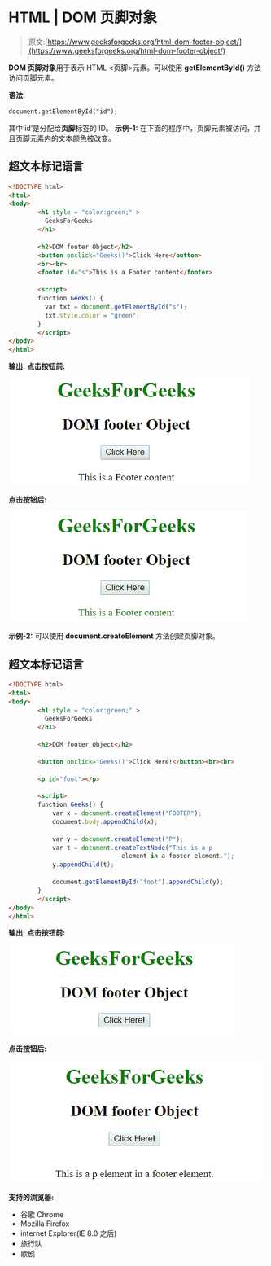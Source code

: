 # HTML | DOM 页脚对象

> 原文:[https://www.geeksforgeeks.org/html-dom-footer-object/](https://www.geeksforgeeks.org/html-dom-footer-object/)

**DOM 页脚对象**用于表示 HTML <页脚>元素。可以使用 **getElementById()** 方法访问页脚元素。

**语法:**

```html
document.getElementById("id"); 
```

其中‘id’是分配给**页脚**标签的 ID。
**示例-1:** 在下面的程序中，页脚元素被访问，并且页脚元素内的文本颜色被改变。

## 超文本标记语言

```html
<!DOCTYPE html>
<html>
<body>
        <h1 style = "color:green;" >
          GeeksForGeeks
        </h1>

        <h2>DOM footer Object</h2>
        <button onclick="Geeks()">Click Here</button>
        <br><br>
        <footer id="s">This is a Footer content</footer> 

        <script>
        function Geeks() {
          var txt = document.getElementById("s");
          txt.style.color = "green";
        }
        </script>
</body>
</html>
```

**输出:**
**点击按钮前:**

![footer](img/cf36554c7e7e48e60857ac9c1c2ee115.png)

**点击按钮后:**

![footer](img/834c815b80d5e5e0eb4bc908c5845367.png)

**示例-2:** 可以使用 **document.createElement** 方法创建页脚对象。

## 超文本标记语言

```html
<!DOCTYPE html>
<html>
<body>
        <h1 style = "color:green;" >
          GeeksForGeeks
        </h1>

        <h2>DOM footer Object</h2>

        <button onclick="Geeks()">Click Here!</button><br><br>

        <p id="foot"></p>

        <script>
        function Geeks() {
            var x = document.createElement("FOOTER");
            document.body.appendChild(x);

            var y = document.createElement("P");
            var t = document.createTextNode("This is a p
                               element in a footer element.");
            y.appendChild(t);

            document.getElementById("foot").appendChild(y);
        }
        </script>
</body>
</html>
```

**输出:**
**点击按钮前:**

![footer](img/4b8a1c277310be2aac0fd3c811035aeb.png)

**点击按钮后:**

![footer](img/695fce2afdab62df96d52f738171a74c.png)

**支持的浏览器:**

*   谷歌 Chrome
*   Mozilla Firefox
*   internet Explorer(IE 8.0 之后)
*   旅行队
*   歌剧